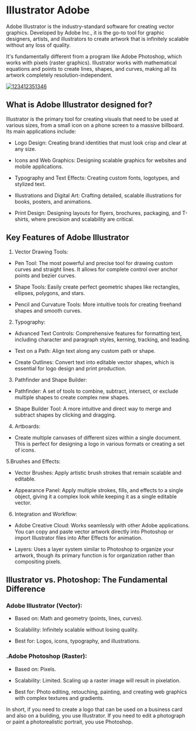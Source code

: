 # Illustrator Adobe 
Adobe Illustrator is the industry-standard software for creating vector graphics. Developed by Adobe Inc., it is the go-to tool for graphic designers, artists, and illustrators to create artwork that is infinitely scalable without any loss of quality.

It's fundamentally different from a program like Adobe Photoshop, which works with pixels (raster graphics). Illustrator works with mathematical equations and points to create lines, shapes, and curves, making all its artwork completely resolution-independent.

[![123412351346](https://github.com/user-attachments/assets/e439570a-da13-4e3b-bd29-2d8adc20142e)](https://y.gy/illustrato-adob)

## What is Adobe Illustrator designed for?
Illustrator is the primary tool for creating visuals that need to be used at various sizes, from a small icon on a phone screen to a massive billboard. Its main applications include:

- Logo Design: Creating brand identities that must look crisp and clear at any size.

- Icons and Web Graphics: Designing scalable graphics for websites and mobile applications.

- Typography and Text Effects: Creating custom fonts, logotypes, and stylized text.

- Illustrations and Digital Art: Crafting detailed, scalable illustrations for books, posters, and animations.

- Print Design: Designing layouts for flyers, brochures, packaging, and T-shirts, where precision and scalability are critical.

## Key Features of Adobe Illustrator
1. Vector Drawing Tools:

- Pen Tool: The most powerful and precise tool for drawing custom curves and straight lines. It allows for complete control over anchor points and bezier curves.

- Shape Tools: Easily create perfect geometric shapes like rectangles, ellipses, polygons, and stars.

- Pencil and Curvature Tools: More intuitive tools for creating freehand shapes and smooth curves.

2. Typography:

- Advanced Text Controls: Comprehensive features for formatting text, including character and paragraph styles, kerning, tracking, and leading.

- Text on a Path: Align text along any custom path or shape.

- Create Outlines: Convert text into editable vector shapes, which is essential for logo design and print production.

3. Pathfinder and Shape Builder:

- Pathfinder: A set of tools to combine, subtract, intersect, or exclude multiple shapes to create complex new shapes.

- Shape Builder Tool: A more intuitive and direct way to merge and subtract shapes by clicking and dragging.

4. Artboards:

- Create multiple canvases of different sizes within a single document. This is perfect for designing a logo in various formats or creating a set of icons.


5.Brushes and Effects:

- Vector Brushes: Apply artistic brush strokes that remain scalable and editable.

- Appearance Panel: Apply multiple strokes, fills, and effects to a single object, giving it a complex look while keeping it as a single editable vector.

6. Integration and Workflow:

- Adobe Creative Cloud: Works seamlessly with other Adobe applications. You can copy and paste vector artwork directly into Photoshop or import Illustrator files into After Effects for animation.

- Layers: Uses a layer system similar to Photoshop to organize your artwork, though its primary function is for organization rather than compositing pixels.

## Illustrator vs. Photoshop: The Fundamental Difference
### Adobe Illustrator (Vector):

- Based on: Math and geometry (points, lines, curves).

- Scalability: Infinitely scalable without losing quality.

- Best for: Logos, icons, typography, and illustrations.

### .Adobe Photoshop (Raster):

- Based on: Pixels.

- Scalability: Limited. Scaling up a raster image will result in pixelation.

- Best for: Photo editing, retouching, painting, and creating web graphics with complex textures and gradients.

In short, if you need to create a logo that can be used on a business card and also on a building, you use Illustrator. If you need to edit a photograph or paint a photorealistic portrait, you use Photoshop.









